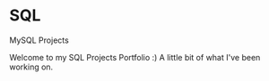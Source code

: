 # SQL
MySQL Projects

Welcome to my SQL Projects Portfolio :) A little bit of what I've been working on.
